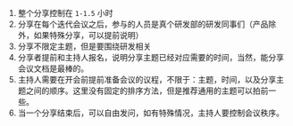 1. 整个分享控制在 `1-1.5` 小时
2. 分享在每个迭代会议之后，参与的人员是真个研发部的研发同事们（产品除外，如果特殊分享，可以提前说明）
3. 分享不限定主题，但是要围绕研发相关
4. 分享者提前和主持人报名，说明分享主题已经对应需要的时间，当然，能分享会议文档是最棒的。
5. 主持人需要在开会前提前准备会议的议程，不限于：主题，时间，以及分享主题之间的顺序。这里没有固定的排序方法，但是推荐通用的主题可以拍前一些。
6. 当一个分享结束后，可以自由发问，如有特殊情况，主持人要控制会议秩序。